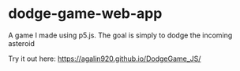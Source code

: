 # dodge-game-web-app

A game I made using p5.js. The goal is simply to dodge the incoming asteroid

Try it out here: https://agalin920.github.io/DodgeGame_JS/

